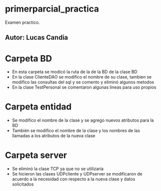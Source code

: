 # primerparcial_practica
Examen practico.
## Autor: Lucas Candia
# Carpeta BD
* En esta carpeta se modicó la ruta de la de la BD de la clase BD
* En la clase ClienteDAO se modifico el nombre de su clase, tambien se modifico las consultas del sql y se comento y eliminó algunos metodos
* En la clase TestPersonal se comentaron algunas lineas para uso propios
# Carpeta entidad
* Se modifico el nombre de la clase y se agrego nuevos atributos para la BD
* También se modifico el nombre de la clase y los nombres de las llamadas a los atributos de la nueva clase
# Carpeta server
* Se eliminó la clase TCP ya que no se utilizaría
* Se hicieron las clases UDPcliente y UDPserver se modificaron de acuerdo a la necesidad con respecto a la nueva clase y datos solicitados